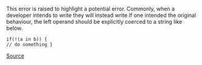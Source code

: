 This error is raised to highlight a potential error. Commonly, when a developer intends to write
they will instead write
If one intended the original behaviour, the left operand should be explicitly coerced to a string like below.

```
if(!(a in b)) {
// do something }

```

[Source](http://eslint.org/docs/rules/no-negated-in-lhs)
